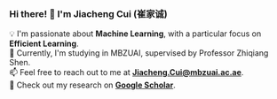 ### Hi there! 👋 I'm Jiacheng Cui (崔家诚) 

💡 I'm passionate about **Machine Learning**, with a particular focus on **Efficient Learning**.  
📖 Currently, I'm studying in MBZUAI, supervised by Professor Zhiqiang Shen.  
📫 Feel free to reach out to me at **Jiacheng.Cui@mbzuai.ac.ae**.  
🔗 Check out my research on **[Google Scholar](https://scholar.google.com/citations?user=SI_9kD0AAAAJ&hl=en)**.  

<!---
Jiacheng8/Jiacheng8 is a ✨ special ✨ repository because its `README.md` (this file) appears on your GitHub profile.
You can click the Preview link to take a look at your changes.
--->
